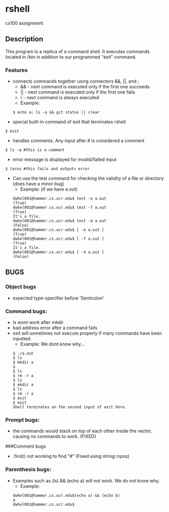 # rshell
cs100 assignment


## Description
This program is a replica of a command shell. It executes commands located in /bin in addition
to our programmed "exit" command.

### Features
- connects commands together using connectors &&, ||, and ;
    * && - next command is executed only if the first one succeeds
    * || - next command is executed only if the first one fails
    * \ - next command is always executed
    * Example:
    ~~~
    $ echo a; ls -a && git status || clear
    ~~~
- special built-in command of exit that terminates rshell
~~~
$ exit
~~~
- handles comments. Any input after # is considered a comment
~~~
$ ls -a #this is a comment
~~~
- error message is displayed for invalid/failed input
~~~
$ tacos #this fails and outputs error
~~~
- Can use the test command for checking the validity of a file or directory (does have a minor bug)
    * Example: (if we have a.out)
    ~~~
    dwhel001@hammer.cs.ucr.edu$ test -e a.out
    (True)
    dwhel001@hammer.cs.ucr.edu$ test -f a.out
    (True)
    It's a file.
    dwhel001@hammer.cs.ucr.edu$ test -d a.out
    (False)
    dwhel001@hammer.cs.ucr.edu$ [ -e a.out ]
    (True)
    dwhel001@hammer.cs.ucr.edu$ [ -f a.out ]
    (True)
    It's a file.
    dwhel001@hammer.cs.ucr.edu$ [ -d a.out ]
    (False)
    ~~~

## BUGS
### Object bugs
- expected type-specifier before ‘Semicolon’

### Command bugs:
- ls wont work after mkdir
- bad address error after a command fails
- exit will sometimes not execute properly if many commands have been inputted.
    * Example: We dont know why...
    ~~~
    $ ./a.out
    $ ls
    $ mkdir a
    $
    $ ls
    $ rm -r a
    $ ls
    $ mkdir a
    $ ls
    $ rm -r a
    $ exit
    $ exit
    Shell terminates on the second input of exit here.
    ~~~


### Prompt bugs:
- the commands would stack on top of each other inside the vector, causing no commands to work. (FIXED)

###Comment bugs
- .find() not working to find "#" (Fixed using string::npos)

### Parenthesis bugs:
- Examples such as (ls) && (echo a) will not work. We do not know why.
    * Example:
    ~~~
    dwhel001@hammer.cs.ucr.edu$(echo a) && (echo b)
    a
    dwhel001@hammer.cs.ucr.edu$
    ~~~
